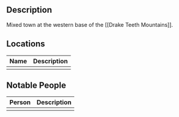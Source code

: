 ## Description
Mixed town at the western base of the [[Drake Teeth Mountains]].

## Locations
| Name | Description |
| ---- | ----------- |
|      |             |

## Notable People
| Person | Description |
| ------ | ----------- |
|        |             |
